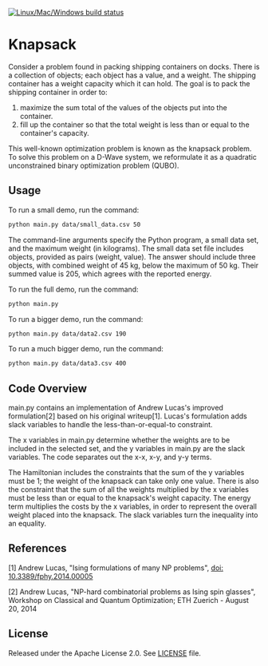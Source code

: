 [![Linux/Mac/Windows build status](
  https://circleci.com/gh/dwave-examples/knapsack.svg?style=svg)](
  https://circleci.com/gh/dwave-examples/knapsack)

# Knapsack

Consider a problem found in packing shipping containers on docks. There is a
collection of objects; each object has a value, and a weight. The shipping
container has a weight capacity which it can hold. The goal is to pack the
shipping container in order to:

1) maximize the sum total of the values of the objects put into the container.
2) fill up the container so that the total weight is less than or equal to the
   container's capacity.

This well-known optimization problem is known as the knapsack problem.
To solve this problem on a D-Wave system, we reformulate it as a quadratic
unconstrained binary optimization problem (QUBO).

## Usage

To run a small demo, run the command:

```bash
python main.py data/small_data.csv 50
```

The command-line arguments specify the Python program, a small data set, and the
maximum weight (in kilograms). The small data set file includes objects,
provided as pairs (weight, value).  The answer should include three objects,
with combined weight of 45 kg, below the maximum of 50 kg. Their summed value is
205, which agrees with the reported energy.

To run the full demo, run the command:

```bash
python main.py
```

To run a bigger demo, run the command:

```bash
python main.py data/data2.csv 190
```

To run a much bigger demo, run the command:

```bash
python main.py data/data3.csv 400
```

## Code Overview

main.py contains an implementation of Andrew Lucas's improved formulation[2]
based on his original writeup[1]. Lucas's formulation adds slack variables to
handle the less-than-or-equal-to constraint.

The x variables in main.py determine whether the weights are to be included in
the selected set, and the y variables in main.py are the slack variables.  The
code separates out the x-x, x-y, and y-y terms.

The Hamiltonian includes the constraints that the sum of the y variables must be
1; the weight of the knapsack can take only one value. There is also the
constraint that the sum of all the weights multiplied by the x variables must be
less than or equal to the knapsack's weight capacity. The energy term multiplies
the costs by the x variables, in order to represent the overall weight placed
into the knapsack. The slack variables turn the inequality into an equality.

## References

[1] Andrew Lucas, "Ising formulations of many NP problems", [doi:
10.3389/fphy.2014.00005](https://www.frontiersin.org/articles/10.3389/fphy.2014.00005/full)

[2] Andrew Lucas, "NP-hard combinatorial problems as Ising spin glasses", Workshop
on Classical and Quantum Optimization; ETH Zuerich - August 20, 2014

## License

Released under the Apache License 2.0. See [LICENSE](LICENSE) file.
